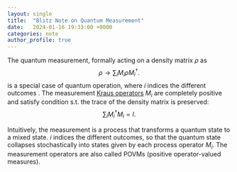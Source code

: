 ```yaml
---
layout: single
title:  "Blitz Note on Quantum Measurement"
date:   2024-01-16 19:33:00 +0000
categories: note
author_profile: true
---
```


The quantum measurement, formally acting on a density matrix $\rho$ as
$$\rho \rightarrow \sum_{i} M_{i} \rho M_{i}^{\dagger}.$$
is a special case of quantum operation, where $i$ indices the different outcomes .
The measurement [Kraus operators](https://www.wikiwand.com/en/Kraus_operator#:~:text=be%20handled%20simultaneously.-,Kraus%20operators,-Kraus%27%20theorem) $M_{i}$ are completely positive and satisfy condition s.t. the trace of the density matrix is preserved:
$$\sum_{i} M_{i}^{\dagger} M_{i} = I.$$

Intuitively, the measurement is a process that transforms a quantum state to a mixed state. $i$ indices the different outcomes, so that the quantum state collapses stochastically into states given by each process operator $M_i$. The measurement operators are also called POVMs (positive operator-valued measures).
